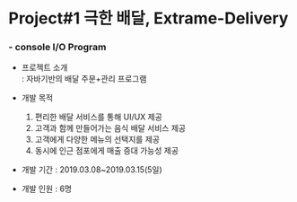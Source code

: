# Project#1 극한 배달, Extrame-Delivery

### - console I/O Program
- 프로젝트 소개  
 : 자바기반의 배달 주문+관리 프로그램

- 개발 목적
  1. 편리한 배달 서비스를 통해 UI/UX 제공
  2. 고객과 함께 만들어가는 음식 배달 서비스 제공
  3. 고객에게 다양한 메뉴의 선택지를 제공
  4. 동시에 인근 점포에게 매출 증대 가능성 제공

- 개발 기간 : 2019.03.08~2019.03.15(5일)

- 개발 인원 : 6명

